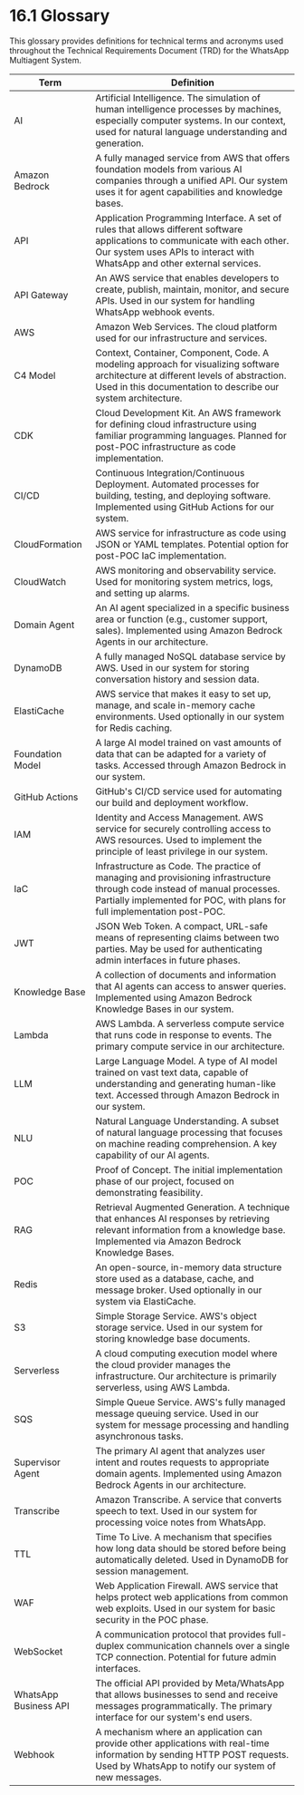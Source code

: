 # 16.1 Glossary

This glossary provides definitions for technical terms and acronyms used throughout the Technical Requirements Document (TRD) for the WhatsApp Multiagent System.

| Term | Definition |
|------|------------|
| AI | Artificial Intelligence. The simulation of human intelligence processes by machines, especially computer systems. In our context, used for natural language understanding and generation. |
| Amazon Bedrock | A fully managed service from AWS that offers foundation models from various AI companies through a unified API. Our system uses it for agent capabilities and knowledge bases. |
| API | Application Programming Interface. A set of rules that allows different software applications to communicate with each other. Our system uses APIs to interact with WhatsApp and other external services. |
| API Gateway | An AWS service that enables developers to create, publish, maintain, monitor, and secure APIs. Used in our system for handling WhatsApp webhook events. |
| AWS | Amazon Web Services. The cloud platform used for our infrastructure and services. |
| C4 Model | Context, Container, Component, Code. A modeling approach for visualizing software architecture at different levels of abstraction. Used in this documentation to describe our system architecture. |
| CDK | Cloud Development Kit. An AWS framework for defining cloud infrastructure using familiar programming languages. Planned for post-POC infrastructure as code implementation. |
| CI/CD | Continuous Integration/Continuous Deployment. Automated processes for building, testing, and deploying software. Implemented using GitHub Actions for our system. |
| CloudFormation | AWS service for infrastructure as code using JSON or YAML templates. Potential option for post-POC IaC implementation. |
| CloudWatch | AWS monitoring and observability service. Used for monitoring system metrics, logs, and setting up alarms. |
| Domain Agent | An AI agent specialized in a specific business area or function (e.g., customer support, sales). Implemented using Amazon Bedrock Agents in our architecture. |
| DynamoDB | A fully managed NoSQL database service by AWS. Used in our system for storing conversation history and session data. |
| ElastiCache | AWS service that makes it easy to set up, manage, and scale in-memory cache environments. Used optionally in our system for Redis caching. |
| Foundation Model | A large AI model trained on vast amounts of data that can be adapted for a variety of tasks. Accessed through Amazon Bedrock in our system. |
| GitHub Actions | GitHub's CI/CD service used for automating our build and deployment workflow. |
| IAM | Identity and Access Management. AWS service for securely controlling access to AWS resources. Used to implement the principle of least privilege in our system. |
| IaC | Infrastructure as Code. The practice of managing and provisioning infrastructure through code instead of manual processes. Partially implemented for POC, with plans for full implementation post-POC. |
| JWT | JSON Web Token. A compact, URL-safe means of representing claims between two parties. May be used for authenticating admin interfaces in future phases. |
| Knowledge Base | A collection of documents and information that AI agents can access to answer queries. Implemented using Amazon Bedrock Knowledge Bases in our system. |
| Lambda | AWS Lambda. A serverless compute service that runs code in response to events. The primary compute service in our architecture. |
| LLM | Large Language Model. A type of AI model trained on vast text data, capable of understanding and generating human-like text. Accessed through Amazon Bedrock in our system. |
| NLU | Natural Language Understanding. A subset of natural language processing that focuses on machine reading comprehension. A key capability of our AI agents. |
| POC | Proof of Concept. The initial implementation phase of our project, focused on demonstrating feasibility. |
| RAG | Retrieval Augmented Generation. A technique that enhances AI responses by retrieving relevant information from a knowledge base. Implemented via Amazon Bedrock Knowledge Bases. |
| Redis | An open-source, in-memory data structure store used as a database, cache, and message broker. Used optionally in our system via ElastiCache. |
| S3 | Simple Storage Service. AWS's object storage service. Used in our system for storing knowledge base documents. |
| Serverless | A cloud computing execution model where the cloud provider manages the infrastructure. Our architecture is primarily serverless, using AWS Lambda. |
| SQS | Simple Queue Service. AWS's fully managed message queuing service. Used in our system for message processing and handling asynchronous tasks. |
| Supervisor Agent | The primary AI agent that analyzes user intent and routes requests to appropriate domain agents. Implemented using Amazon Bedrock Agents in our architecture. |
| Transcribe | Amazon Transcribe. A service that converts speech to text. Used in our system for processing voice notes from WhatsApp. |
| TTL | Time To Live. A mechanism that specifies how long data should be stored before being automatically deleted. Used in DynamoDB for session management. |
| WAF | Web Application Firewall. AWS service that helps protect web applications from common web exploits. Used in our system for basic security in the POC phase. |
| WebSocket | A communication protocol that provides full-duplex communication channels over a single TCP connection. Potential for future admin interfaces. |
| WhatsApp Business API | The official API provided by Meta/WhatsApp that allows businesses to send and receive messages programmatically. The primary interface for our system's end users. |
| Webhook | A mechanism where an application can provide other applications with real-time information by sending HTTP POST requests. Used by WhatsApp to notify our system of new messages. |
